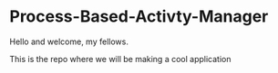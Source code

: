 # Process-Based-Activty-Manager

Hello and welcome, my fellows.

This is the repo where we will be making a cool application